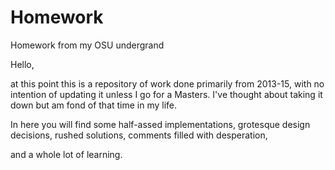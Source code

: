 # Homework
Homework from my OSU undergrand

Hello,

at this point this is a repository of work done primarily from 2013-15, with no intention of updating it unless I go for a Masters.
I've thought about taking it down but am fond of that time in my life. 

In here you will find some half-assed implementations,
grotesque design decisions,
rushed solutions,
comments filled with desperation,

and a whole lot of learning.


